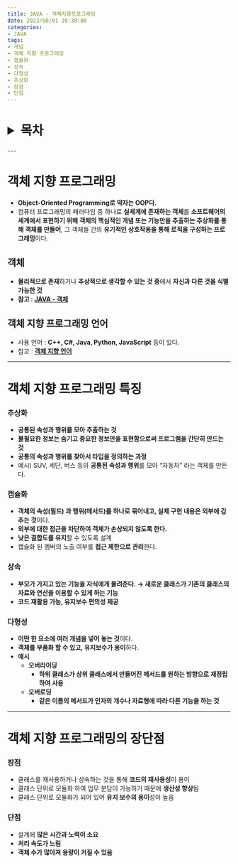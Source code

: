 ```yaml
---
title: JAVA - 객체지향프로그래밍
date: 2023/08/01 20:30:00
categories:
- JAVA
tags:
- 개념
- 객체 지향 프로그래밍
- 캡슐화
- 상속
- 다형성
- 추상화
- 장점
- 단점
---
```

<h1>
<details>
<summary>목차</summary>
<div markdown="1">

- [객체 지향 프로그래밍](#객체-지향-프로그래밍)
    - [객체](#객체)
    - [객체 지향 프로그래밍 언어](#객체-지향-프로그래밍-언어)
- [객체 지향 프로그래밍 특징](#객체-지향-프로그래밍-특징)
    - [추상화](#추상화)
    - [캡슐화](#캡슐화)
    - [상속](#상속)
    - [다형성](#다형성)
- [객체 지향 프로그래밍의 장단점](#객체-지향-프로그래밍의-장단점)
    - [장점](#장점)
    - [단점](#단점)
</div>
</details>
</h1>
---


# 객체 지향 프로그래밍 
- **Object-Oriented Programming로 약자는 OOP다.**
- 컴퓨터 프로그래밍의 패러다임 중 하나로 **실세계에 존재하는 객체**를 
**소프트웨어의 세계에서 표현하기 위해 객체의 핵심적인 개념 또는 기능만을 
추출하는 추상화를 통해 객체를 만들어**, 그 객체들 간의 **유기적인 상호작용을 통해 
로직을 구성하는 프로그래밍**이다.

## 객체

- **물리적으로 존재**하거나 **추상적으로 생각할 수 있는 것 중**에서 **자신과 다른 것을 식별 가능한 것**
- **참고 : [JAVA - 객체](https://depra3.github.io/2023/07/25/2023/07/JAVA-%EA%B0%9D%EC%B2%B4/)**

## 객체 지향 프로그래밍 언어

- 사용 언어 : **C++, C#, Java, Python, JavaScript** 등이 있다.
- 참고 : [**객체 지향 언어**](https://ko.wikipedia.org/wiki/%EA%B0%9D%EC%B2%B4_%EC%A7%80%ED%96%A5_%ED%94%84%EB%A1%9C%EA%B7%B8%EB%9E%98%EB%B0%8D#%EA%B0%9D%EC%B2%B4_%EC%A7%80%ED%96%A5_%EC%96%B8%EC%96%B4)

---
# 객체 지향 프로그래밍 특징

### 추상화

- **공통된 속성과 행위를 모아 추출하는 것**
- **불필요한 정보는 숨기고 중요한 정보만을 표현함으로써 프로그램을 간단히 만드는 것**
- **공통의 속성과 행위를 찾아서 타입을 정의하는 과정**
- 예시) SUV, 세단, 버스 등의 **공통된 속성과 행위**를 모아 “자동차” 라는 객체를 만든다.

### 캡슐화

- **객체의 속성(필드) 과 행위(메서드)를 하나로 묶어내고, 실제 구현 내용은 외부에 감추는 것**이다.
- **외부에 대한 접근을 차단하여 객체가 손상되지 않도록 한다.**
- **낮은 결합도를 유지**할 수 있도록 설계
- 캡슐화 된 멤버의 노출 여부를 **접근 제한으로 관리**한다.

### 상속

- **부모가 가지고 있는 기능을 자식에게 물려준다.**
**→ 새로운 클래스가 기존의 클래스의 자료와 연산을 이용할 수 있게 하는 기능**
- **코드 재활용 가능, 유지보수 편의성 제공**

### 다형성

- **어떤 한 요소에 여러 개념을 넣어 놓는 것**이다.
- **객체를 부품화 할 수 있고, 유지보수가 용이**하다.
- **예시**
    - **오버라이딩**
        - **하위 클래스가 상위 클래스에서 만들어진 메서드를 원하는 방향으로 재정립하여 사용**
    - **오버로딩**
        - **같은 이름의 메서드가 인자의 개수나 자료형에 따라 다른 기능을 하는 것**
        
---
# 객체 지향 프로그래밍의 장단점

### 장점

- 클래스를 재사용하거나 상속하는 것을 통해 **코드의 재사용성**이 용이
- 클래스 단위로 모듈화 하여 업무 분담이 가능하기 때문에 **생산성 향상**됨
- 클래스 단위로 모듈화가 되어 있어 **유지 보수의 용이**성이 높음

### 단점

- 설계에 **많은 시간과 노력이 소요**
- **처리 속도가 느림**
- **객체 수가 많아져 용량이 커질 수 있음**
